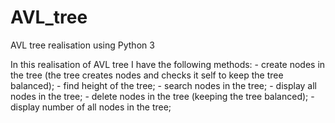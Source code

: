 # AVL_tree
AVL tree realisation using Python 3

In this realisation of AVL tree I have the following methods:
     - create nodes in the tree (the tree creates nodes and checks it self
     to keep the tree balanced);
     - find height of the tree;
     - search nodes in the tree;
     - display all nodes in the tree;
     - delete nodes in the tree (keeping the tree balanced);
     - display number of all nodes in the tree;
